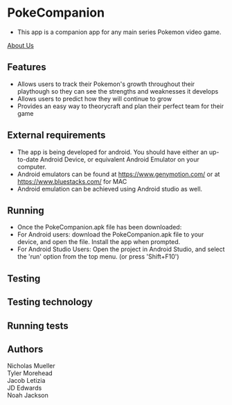 # PokeCompanion
- This app is a companion app for any main series Pokemon video game.

<a href="PokeCompanion/Website/about.md" title="About Us">About Us</a>

## Features

- Allows users to track their Pokemon's growth throughout their playthough so they can see the strengths and weaknesses it develops
- Allows users to predict how they will continue to grow
- Provides an easy way to theorycraft and plan their perfect team for their game

## External requirements

- The app is being developed for android. You should have either an up-to-date Android Device, or equivalent Android Emulator on your computer.
- Android emulators can be found at https://www.genymotion.com/ or at https://www.bluestacks.com/ for MAC
- Android emulation can be achieved using Android studio as well.

## Running

- Once the PokeCompanion.apk file has been downloaded:
- For Android users: download the PokeCompanion.apk file to your device, and open the file. Install the app when prompted.
- For Android Studio Users: Open the project in Android Studio, and select the 'run' option from the top menu. (or press 'Shift+F10')

## Testing

## Testing technology

## Running tests

## Authors

Nicholas Mueller  
Tyler Morehead  
Jacob Letizia  
JD Edwards  
Noah Jackson
